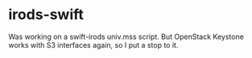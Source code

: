# irods-swift
Was working on a swift-irods univ.mss script. But OpenStack Keystone works with S3 interfaces again, so I put a stop to it.
